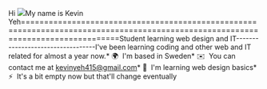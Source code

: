 Hi ![](https://user-images.githubusercontent.com/18350557/176309783-0785949b-9127-417c-8b55-ab5a4333674e.gif)My name is Kevin Yeh=================================================================================================================================Student learning web design and IT----------------------------------I've been learning coding and other web and IT related for almost a year now.* 🌍  I'm based in Sweden* ✉️  You can contact me at [kevinyeh415@gmail.com](mailto:kevinyeh415@gmail.com)* 🧠  I'm learning web design basics* ⚡  It's a bit empty now but that'll change eventually
